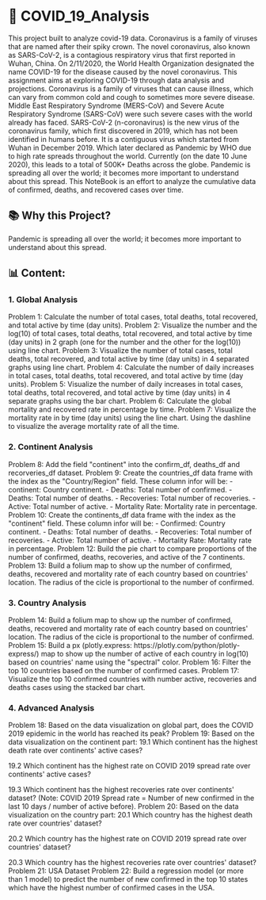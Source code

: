 <h1>🚀 COVID_19_Analysis </h1>
<body>
This project built to analyze covid-19 data.
Coronavirus is a family of viruses that are named after their spiky crown. The novel coronavirus, also known as SARS-CoV-2, is a contagious respiratory virus that first reported in Wuhan, China. On 2/11/2020, the World Health Organization designated the name COVID-19 for the disease caused by the novel coronavirus. This assignment aims at exploring COVID-19 through data analysis and projections.
Coronavirus is a family of viruses that can cause illness, which can vary from common cold and cough to sometimes more severe disease. Middle East Respiratory Syndrome (MERS-CoV) and Severe Acute Respiratory Syndrome (SARS-CoV) were such severe cases with the world already has faced.
SARS-CoV-2 (n-coronavirus) is the new virus of the coronavirus family, which first discovered in 2019, which has not been identified in humans before.
It is a contiguous virus which started from Wuhan in December 2019. Which later declared as Pandemic by WHO due to high rate spreads throughout the world. Currently (on the date 10 June 2020), this leads to a total of 500K+ Deaths across the globe.
Pandemic is spreading all over the world; it becomes more important to understand about this spread. This NoteBook is an effort to analyze the cumulative data of confirmed, deaths, and recovered cases over time.
<h2>📚 Why this Project?</h2>
Pandemic is spreading all over the world; it becomes more important to understand about this spread.
<h2>📊 Content:
  <h3>1. Global Analysis</h3>
<body>Problem 1: Calculate the number of total cases, total deaths, total recovered, and total active by time (day units).
Problem 2: Visualize the number and the log(10) of total cases, total deaths, total recovered, and total active by time (day units) in 2 graph (one for the number and the other for the log(10)) using line chart.
Problem 3: Visualize the number of total cases, total deaths, total recovered, and total active by time (day units) in 4 separated graphs using line chart.
Problem 4: Calculate the number of daily increases in total cases, total deaths, total recovered, and total active by time (day units).
Problem 5: Visualize the number of daily increases in total cases, total deaths, total recovered, and total active by time (day units) in 4 separate graphs using the bar chart.
Problem 6: Calculate the global mortality and recovered rate in percentage by time.
Problem 7: Visualize the mortality rate in by time (day units) using the line chart. Using the dashline to visualize the average mortality rate of all the time.
</body>
  <h3>2. Continent Analysis</h3>
    <body>
Problem 8:  Add the field "continent" into the confirm_df, deaths_df and recorveries_df dataset.
Problem 9: Create the countries_df data frame with the index as the "Country/Region" field. These column infor will be:  - continent: Country continent.
- Deaths: Total number of confirmed.
- Deaths: Total number of deaths.
- Recoveries: Total number of recoveries.
- Active: Total number of active.
- Mortality Rate: Mortality rate in percentage.
Problem 10: Create the continents_df data frame with the index as the "continent" field.
    These column infor will be: - Confirmed: Country continent.
- Deaths: Total number of deaths.
- Recoveries: Total number of recoveries.
- Active: Total number of active.
- Mortality Rate: Mortality rate in percentage.
Problem 12: Build the pie chart to compare proportions of the number of confirmed, deaths, recoveries, and active of the 7 continents.
Problem 13: Build a folium map to show up the number of confirmed, deaths, recovered and mortality rate of each country based on countries' location. The radius of the cicle is proportional to the number of confirmed.
  </body>
  <h3>3. Country Analysis</h3>
  <body>
Problem 14: Build a folium map to show up the number of confirmed, deaths, recovered and mortality rate of each country based on countries' location. The radius of the cicle is proportional to the number of confirmed. 
Problem 15: Build a px (plotly.express: https://plotly.com/python/plotly-express/) map to show up the number of active of each country in log(10) based on countries' name using the "spectral" color.
Problem 16: Filter the top 10 countries baseđ on the number of confirmed cases.
Problem 17: Visualize the top 10 confirmed countries with number active, recoveries and deaths cases using the stacked bar chart.
  </body>
  <h3>4.  Advanced Analysis</h3>
  <body>
Problem 18: Based on the data visualization on global part, does the COVID 2019 epidemic in the world has reached its peak?
Problem 19: Based on the data visualization on the continent part:
19.1 Which continent has the highest death rate over continents' active cases?

19.2 Which continent has the highest rate on COVID 2019 spread rate over continents' active cases?

19.3 Which continent has the highest recoveries rate over continents' dataset?
(Note: COVID 2019 Spread rate = Number of new confirmed in the last 10 days / number of active before).
Problem 20: Based on the data visualization on the country part:
20.1 Which country has the highest death rate over countries' dataset?

20.2 Which country has the highest rate on COVID 2019 spread rate over countries' dataset?

20.3 Which country has the highest recoveries rate over countries' dataset?
Problem 21: USA Dataset
Problem 22: Build a regression model (or more than 1 model) to predict the number of new confirmed in the top 10 states which have the highest number of confirmed cases in the USA.
  </body>
</h2>
